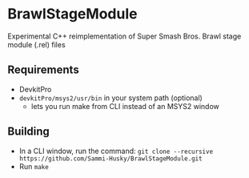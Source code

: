 # BrawlStageModule
Experimental C++ reimplementation of Super Smash Bros. Brawl stage module (.rel) files

## Requirements ##
 - DevkitPro
 - `devkitPro/msys2/usr/bin` in your system path (optional)
   - lets you run make from CLI instead of an MSYS2 window
 
## Building ##
 - In a CLI window, run the command: `git clone --recursive https://github.com/Sammi-Husky/BrawlStageModule.git`
 - Run `make`
